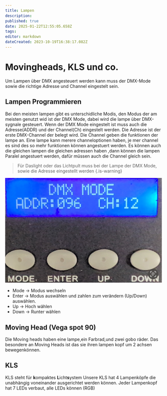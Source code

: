 ```yaml
---
title: Lampen
description: 
published: true
date: 2025-01-22T12:55:05.658Z
tags: 
editor: markdown
dateCreated: 2023-10-19T16:38:17.082Z
---
```


# Movingheads, KLS und co.
Um Lampen über DMX angesteuert werden kann muss der DMX-Mode sowie die richtige Adresse und Channel eingestelt sein.
## Lampen Programmieren 
Bei den meisten lampen gibt es unterschidliche Modis, den Modus der am meisten genutzt wid ist der DMX Mode, dabei wird die lampe über DMX-sygnale gesteuert.
Wenn der DMX Mode eingestelt ist muss auch die Adresse(ADDR) und der Channel(Ch) eingestelt werden.
Die Adresse ist der erste DMX-Channel der belegt wird.
Die Channel geben die funktionen der lampe an.
Eine lampe kann merere channeloptionen haben, je mer channel es sind des so mehr funktionen können angestuert werden.
Es können auch die gleichen lampen die gleichen adressen haben ,dann können die lampen Paralel angestuert werden, dafür müssen auch die Channel gleich sein.
> Für Daslight oder das Lichtpult muss bei der Lampe der DMX Mode, sowie die Adresse eingestellt werden
{.is-warning}

![bedienungsfeld.jpeg](/bedienungsfeld.jpeg)
- Mode -> Modus wechseln
- Enter -> Modus auswählen und zahlen zum verändern (Up/Down) auswählen.
- Up -> Hoch wählen
- Down -> Runter wählen
## Moving Head (Vega spot 90)
Die Moving heads haben eine lampe,ein Farbrad,und zwei gobo räder.
Das besondere an Moving Heads ist das sie ihren lampen kopf um 2 achsen bewegenkönnen.
## KLS
KLS steht für **k**ompaktes **L**icht**s**ystem
Unsere KLS hat 4 Lampenköpfe die unabhängig voneinander ausgerichtet werden können.
Jeder Lampenkopf hat 7 LEDs verbaut, alle LEDs können (RGB)